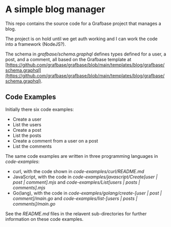 # A simple blog manager

This repo contains the source code for a Grafbase project that manages a blog.

The project is on hold until we get auth working and I can work
the code into a framework (NodeJS?).

The schema in *grafbase/schema.graphql* defines
types defined for a user, a post, and a comment,
all based on the Grafbase template at
[https://github.com/grafbase/grafbase/blob/main/templates/blog/grafbase/schema.graphql](https://github.com/grafbase/grafbase/blob/main/templates/blog/grafbase/schema.graphql).

## Code Examples

Initially there six code examples:

* Create a user
* List the users
* Create a post
* List the posts
* Create a comment from a user on a post
* List the comments

The same code examples are written in three programming languages in *code-examples*:

* curl, with the code shown in *code-examples/curl/README.md*
* JavaScript, with the code in *code-examples/javascript/Create[user | post | comment].mjs* 
  and *code-examples/List[users | posts | comments].mjs*
* Go(lang), with the code in *code-examples/golang/create-[user | post | comment]/main.go* 
  and *code-examples/list-[users | posts | comments]/main.go*

See the *README.md* files in the relavent sub-directories for further information on these code examples.
